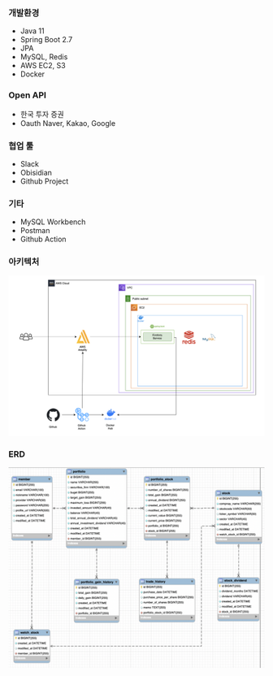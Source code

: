 ### 개발환경
- Java 11
- Spring Boot 2.7
- JPA
- MySQL, Redis
- AWS EC2, S3
- Docker

### Open API
- 한국 투자 증권
- Oauth Naver, Kakao, Google

### 협업 툴
- Slack
- Obisidian
- Github Project

### 기타
- MySQL Workbench
- Postman
- Github Action

### 아키텍처
![아키텍처](./fineAnts_architecture.png)

### ERD
![아키텍처](../ERD/ERD.png)